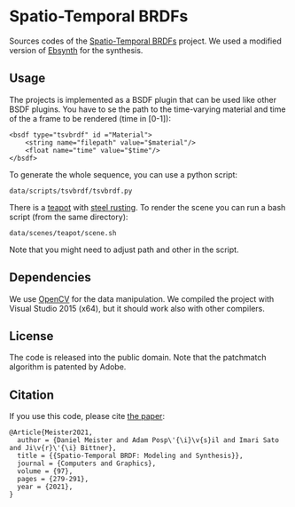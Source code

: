 # Spatio-Temporal BRDFs
Sources codes of the <a href="https://www.sciencedirect.com/science/article/abs/pii/S0097849321000431">Spatio-Temporal BRDFs</a> project. 
We used a modified version of <a href="https://github.com/jamriska/ebsynth">Ebsynth</a> for the synthesis.

## Usage
The projects is implemented as a BSDF plugin that can be used like other BSDF plugins.
You have to se the path to the time-varying material and time of the a frame to be rendered (time in [0-1]):
```
<bsdf type="tsvbrdf" id ="Material">
    <string name="filepath" value="$material"/>
    <float name="time" value="$time"/>
</bsdf>
```

To generate the whole sequence, you can use a python script:
```
data/scripts/tsvbrdf/tsvbrdf.py
```

There is a <a href="https://benedikt-bitterli.me/resources/">teapot</a> with <a href="https://www.cs.columbia.edu/CAVE/databases/staf/staf.php">steel rusting</a>.
To render the scene you can run a bash script (from the same directory):
```
data/scenes/teapot/scene.sh
```
Note that you might need to adjust path and other in the script.

## Dependencies
We use <a href="https://opencv.org/">OpenCV</a> for the data manipulation.
We compiled the project with Visual Studio 2015 (x64), but it should work also with other compilers.

## License
The code is released into the public domain. Note that the patchmatch algorithm is patented by Adobe.

## Citation
If you use this code, please cite <a href="https://www.sciencedirect.com/science/article/abs/pii/S0097849321000431">the paper</a>:
```
@Article{Meister2021,
  author = {Daniel Meister and Adam Posp\'{\i}\v{s}il and Imari Sato and Ji\v{r}\'{\i} Bittner},
  title = {{Spatio-Temporal BRDF: Modeling and Synthesis}},
  journal = {Computers and Graphics},
  volume = {97},
  pages = {279-291},
  year = {2021},
}
```
